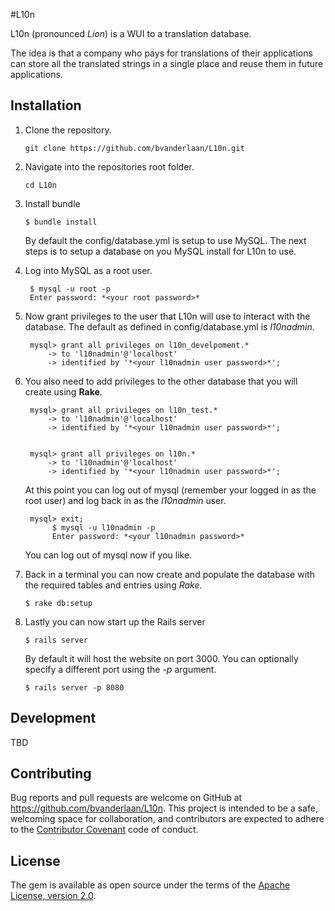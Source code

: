 #L10n

L10n (pronounced *Lion*) is a WUI to a translation database. 

The idea is that a company who pays for translations of their applications can store all the translated strings in a single place and reuse them in future applications.

## Installation

1. Clone the repository.  
    ```
    git clone https://github.com/bvanderlaan/L10n.git
    ```

2. Navigate into the repositories root folder.  
    ```
    cd L10n
    ```

3. Install bundle  
    ```
    $ bundle install
    ```

    By default the config/database.yml is setup to use MySQL. The next steps is to setup a database on you MySQL install for L10n to use.

4. Log into MySQL as a root user.      
 
        $ mysql -u root -p  
        Enter password: *<your root password>*  
    
5. Now grant privileges to the user that L10n will use to interact with the database. The default as defined in config/database.yml is *l10nadmin*.  
    
        mysql> grant all privileges on l10n_develpoment.*
            -> to 'l10nadmin'@'localhost'
       	    -> identified by '*<your l10nadmin user password>*';
    

6. You also need to add privileges to the other database that you will create using **Rake**.  
   
        mysql> grant all privileges on l10n_test.*
            -> to 'l10nadmin'@'localhost'
    	    -> identified by '*<your l10nadmin user password>*';
    

        mysql> grant all privileges on l10n.*
            -> to 'l10nadmin'@'localhost'
    	    -> identified by '*<your l10nadmin user password>*';
    
    At this point you can log out of mysql (remember your logged in as the root user) and log back in as the *l10nadmin* user.
    
        mysql> exit;
             $ mysql -u l10nadmin -p 
       	     Enter password: *<your l10nadmin password>*

    You can log out of mysql now if you like.

7. Back in a terminal you can now create and populate the database with the required tables and entries using *Rake*.  
    ```
    $ rake db:setup
    ```

8. Lastly you can now start up the Rails server  
    ```
    $ rails server
    ```

    By default it will host the website on port 3000.
    You can optionally specify a different port using the *-p* argument.

    ```
    $ rails server -p 8080
    ```

## Development

TBD

## Contributing

Bug reports and pull requests are welcome on GitHub at https://github.com/bvanderlaan/L10n. This project is intended to be a safe, welcoming space for collaboration, and contributors are expected to adhere to the [Contributor Covenant](http://contributor-covenant.org) code of conduct.


## License

The gem is available as open source under the terms of the [Apache License, version 2.0](https://opensource.org/licenses/Apache-2.0).